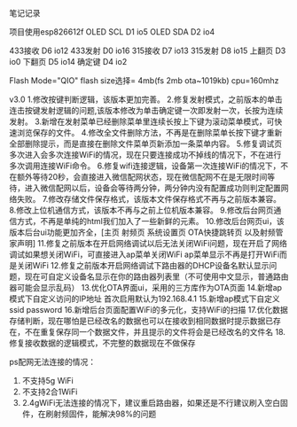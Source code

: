 
笔记记录




 项目使用esp826612f
  OLED SCL D1 io5
  OLED SDA D2 io4
  
  433接收 D6 io12
  433发射 D0 io16
  315接收 D7 io13
  315发射 D8 io15
  上翻页  D3 io0
  下翻页  D5 io14
  确定键  D4 io2
  
Flash Mode="QIO"
flash size选择= 4mb(fs 2mb ota~1019kb)
cpu=160mhz




v3.0
1.修改按键判断逻辑，该版本更加完善。
2.修复发射模式，之前版本的单击 连击按键发射逻辑的问题,该版本修改为单击确定键一次即发射一次，长按为连续发射。
3.新增在发射菜单已经删除菜单里连续长按上下键为滚动菜单模式，可快速浏览保存的文件。
4.修改全文件删除方法，不再是在删除菜单长按下键才重新全部删除提示，而是直接在删除文件菜单页新添加一条菜单内容。
5.修复调试页多次进入会多次连接WiFi的情况，现在只要连接成功不掉线的情况下，不在进行多次调用连接WiFi命令。
6.修复wifi连接逻辑，设备第一次连接WiFi的情况下，不在额外等待20秒，会直接进入微信配网状态，现在微信配网不在是无限时间等待，进入微信配网以后，设备会等待两分钟，两分钟内没有配置成功则判定配置网络失败。
7.修改存储文件保存格式，该版本文件保存格式不再与之前版本兼容。
8.修改上位机通信方式，该版本不再与之前上位机版本兼容。
9.修改后台网页通信方式，不再是单纯的html我们加入了一些新鲜的元素。
10.修改后台网页ui，该版本后台ui功能更加齐全，[主页 射频页 系统设置页 OTA快捷跳转页 以及射频管家声明] 
11.修复之前版本在开启网络调试以后无法关闭WiFi问题，现在开启了网络调试如果想关闭WiFi，可直接进入ap菜单关闭WiFi  ap菜单显示不再是打开WiFi而是关闭WiFi
12.修复之前版本开启网络调试下路由器的DHCP设备名默认显示问题，现在可自定义设备名显示在你的路由器列表里（不可使用中文显示，普通路由器可能会显示乱码）
13.优化OTA界面ui，采用的三方库作为OTA页面
14.新增ap模式下自定义访问的IP地址 首次启用默认为192.168.4.1
15.新增ap模式下自定义ssid  password 
16.新增后台页面配置WiFi的多元化，支持WiFi的扫描
17.优化数据存储判断，现在哪怕是已经改名的数据也可以在接收到相同数据时提示数据已存在，不在重复保存同一个数据文件，并且提示的文件将会是已经改名的文件名
18.修复接收数据的逻辑模式，不完整的数据现在不做保存




ps配网无法连接的情况：
1. 不支持5g WiFi
2. 不支持2合1WiFi
3. 2.4gWiFi无法连接的情况下，建议重启路由器，如果还是不行建议刷入空白固件，在刷射频固件，能解决98%的问题







